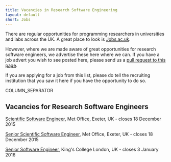 ```yaml
---
title: Vacancies in Research Software Engineering
layout: default
short: Jobs
---
```


There are regular opportunities for programming researchers in universities and labs across the UK.
A great place to look is [Jobs.ac.uk](http://www.jobs.ac.uk/).

However, where we are made aware of great opportunities for research software engineers, we advertise these here where we can. If you have a job advert you wish to see posted here, please send us a [pull request to this page](https://github.com/UKRSE/UKRSE.github.io/blob/master/jobs.md).

If you are applying for a job from this list, please do tell the recruiting institution that you saw it here if you have the opportunity to do so.

COLUMN_SEPARATOR

Vacancies for Research Software Engineers
-----------------------

<!--- *There are no vacancies that we know of at present. Please let us know if you have one.* -->

[Scientific Software Engineer](https://iframe.recruitmentplatform.com/met_office/external/details.html?nPostingID=1089&nPostingTargetID=2129&option=52&sort=DESC&respnr=1&ID=Q5JFK026203F3VBQB79LO8NXG&Resultsperpage=10&lg=UK&mask=metext), Met Office, Exeter, UK - closes 18 December 2015

[Senior Scientific Software Engineer](https://iframe.recruitmentplatform.com/met_office/external/details.html?nPostingID=1092&nPostingTargetID=2169&option=52&sort=DESC&respnr=1&ID=Q5JFK026203F3VBQB79LO8NXG&Resultsperpage=10&lg=UK&mask=metext), Met Office, Exeter, UK - closes 18 December 2015

[Senior Software Engineer](https://www.hirewire.co.uk/HE/1061247/MS_JobDetails.aspx?JobID=65521), King's College London, UK - closes 3 January 2016

